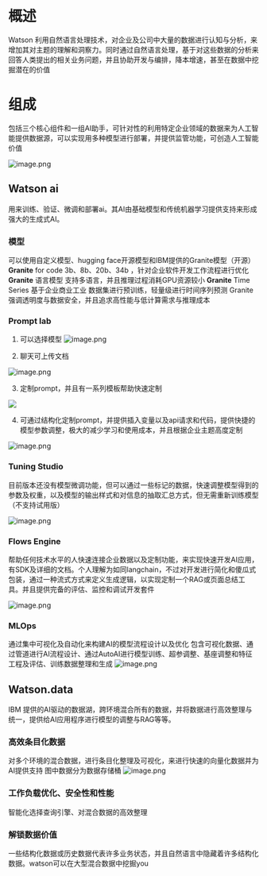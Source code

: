 # 概述
Watson 利用自然语言处理技术，对企业及公司中大量的数据进行认知与分析，来增加其对主题的理解和洞察力。同时通过自然语言处理，基于对这些数据的分析来回答人类提出的相关业务问题，并且协助开发与编排，降本增速，甚至在数据中挖掘潜在的价值

# 组成
包括三个核心组件和一组AI助手，可针对性的利用特定企业领域的数据来为人工智能提供数据源，可以实现用多种模型进行部署，并提供监管功能，可创造人工智能价值

![image.png](https://s2.loli.net/2024/09/06/quZigATL3FBxIWP.png)

## Watson ai
用来训练、验证、微调和部署ai。其AI由基础模型和传统机器学习提供支持来形成强大的生成式AI。
### 模型
可以使用自定义模型、hugging face开源模型和IBM提供的Granite模型（开源）
**Granite** for code 3b、8b、20b、34b ，针对企业软件开发工作流程进行优化
**Granite** 语言模型 支持多语言，并且推理过程消耗GPU资源较小
**Granite** Time Series 基于企业商业工业 数据集进行预训练，轻量级进行时间序列预测
Granite 强调透明度与数据安全，并且追求高性能与低计算需求与推理成本
### Prompt lab
1. 可以选择模型
![image.png](https://s2.loli.net/2024/09/06/87BT4tEIpCGklev.png)

2. 聊天可上传文档

![image.png](https://s2.loli.net/2024/09/06/qLCh1Fd2vRriEps.png)

3. 定制prompt，并且有一系列模板帮助快速定制

![](https://s2.loli.net/2024/09/06/ViKtmeFA1gJaDPn.png)

4. 可通过结构化定制prompt，并提供插入变量以及api请求和代码，提供快捷的模型参数调整，极大的减少学习和使用成本，并且根据企业主题高度定制

![image.png](https://s2.loli.net/2024/09/06/VwtsM69zAO8gUyr.png)

### Tuning Studio

目前版本还没有模型微调功能，但可以通过一些标记的数据，快速调整模型得到的参数及权重，以及模型的输出样式和对信息的抽取汇总方式，但无需重新训练模型（不支持试用版）

![image.png](https://s2.loli.net/2024/09/06/OcHGQBL3P6smoR1.png)

### Flows Engine

帮助任何技术水平的人快速连接企业数据以及定制功能，来实现快速开发AI应用，有SDK及详细的文档。个人理解为如同langchain，不过对开发进行简化和傻瓜式包装，通过一种流式方式来定义生成逻辑，以实现定制一个RAG或页面总结工具。并且提供完备的评估、监控和调试开发套件

![image.png](https://s2.loli.net/2024/09/06/W2fjLKeidsG9DUY.png)

### MLOps
通过集中可视化及自动化来构建AI的模型流程设计以及优化
包含可视化数据、通过管道进行AI流程设计、通过AutoAI进行模型训练、超参调整、基座调整和特征工程及评估、训练数据整理和生成
![image.png](https://s2.loli.net/2024/09/06/hKE1fCLypW4ai6l.png)

## Watson.data

IBM 提供的AI驱动的数据湖，跨环境混合所有的数据，并将数据进行高效整理与统一，提供给AI应用程序进行模型的调整与RAG等等。
### 高效条目化数据
对多个环境的混合数据，进行条目化整理及可视化，来进行快速的向量化数据并为AI提供支持
图中数据分为数据存储桶
![image.png](https://s2.loli.net/2024/09/07/sdMR8CUzIahigSN.png)
### 工作负载优化、安全性和性能
智能化选择查询引擎、对混合数据的高效整理
### 解锁数据价值
一些结构化数据或历史数据代表许多业务状态，并且自然语言中隐藏着许多结构化数据。watson可以在大型混合数据中挖掘you